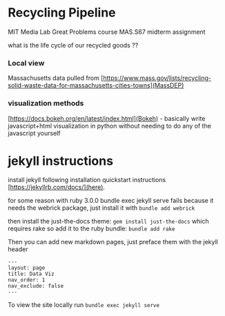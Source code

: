 # Recycling Pipeline

MIT Media Lab Great Problems course MAS.S67 midterm assignment

what is the life cycle of our recycled goods ??


### Local view
Massachusetts data pulled from [https://www.mass.gov/lists/recycling-solid-waste-data-for-massachusetts-cities-towns](MassDEP)


### visualization methods

[https://docs.bokeh.org/en/latest/index.html](Bokeh) - basically write javascript+html visualization in python without needing to do any of the javascript yourself



# jekyll instructions
install jekyll following installation quickstart instructions [https://jekyllrb.com/docs/](here).

for some reason with ruby 3.0.0 bundle exec jekyll serve fails because it needs the webrick package, just install it with `bundle add webrick`

then install the just-the-docs theme: `gem install just-the-docs`
which requires rake so add it to the ruby bundle: `bundle add rake`

Then you can add new markdown pages, just preface them with the jekyll header
```
---
layout: page
title: Data Viz
nav_order: 1
nav_exclude: false
---
```

To view the site locally run
`bundle exec jekyll serve`
